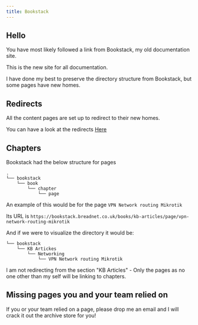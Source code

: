 ```yaml
---
title: Bookstack
---
```


## Hello

You have most likely followed a link from Bookstack, my old documentation site.

This is the new site for all documentation.

I have done my best to preserve the directory structure from Bookstack, but some pages have new homes.

## Redirects

All the content pages are set up to redirect to their new homes.

You can have a look at the redirects [Here](https://github.com/userbradley/documentation.breadnet.co.uk/blob/master/redirect.conf)

## Chapters

Bookstack had the below structure for pages

```text
.
└── bookstack
    └── book
        └── chapter
            └── page

```

An example of this would be for the page `VPN Network routing Mikrotik`

Its URL is `https://bookstack.breadnet.co.uk/books/kb-articles/page/vpn-network-routing-mikrotik` <!-- Leave this here, it's an example of what a new link would be like when the redirect happens -->

And if we were to visualize the directory it would be:

```
└── bookstack
    └── KB Artickes
        └── Networking
            └── VPN Network routing Mikrotik

```

I am not redirecting from the section "KB Articles" - Only the pages as no one other than my self will be linking to chapters.

## Missing pages you and your team relied on

If you or your team relied on a page, please drop me an email and I will crack it out the archive store for you!
